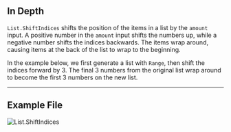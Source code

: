 ## In Depth
`List.ShiftIndices` shifts the position of the items in a list by the `amount` input. A positive number in the `amount` input shifts the numbers up, while a negative number shifts the indices backwards. The items wrap around, causing items at the back of the list to wrap to the beginning.

In the example below, we first generate a list with `Range`, then shift the indices forward by 3. The final 3 numbers from the original list wrap around to become the first 3 numbers on the new list.
___
## Example File

![List.ShiftIndices](./DSCore.List.ShiftIndices_img.jpg)
